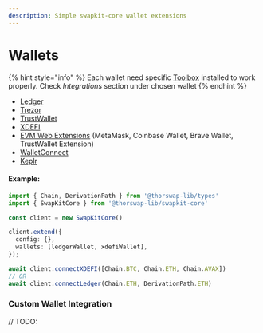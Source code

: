 ```yaml
---
description: Simple swapkit-core wallet extensions
---
```


# Wallets

{% hint style="info" %}
Each wallet need specific [Toolbox](../toolboxes/) installed to work properly. Check _Integrations_ section under chosen wallet
{% endhint %}

* [Ledger](ledger.md)
* [Trezor](broken-reference)
* [TrustWallet](broken-reference)
* [XDEFI](broken-reference)
* [EVM Web Extensions](broken-reference) (MetaMask, Coinbase Wallet, Brave Wallet, TrustWallet Extension)
* [WalletConnect](broken-reference)
* [Keplr](broken-reference)

#### Example:

```typescript
import { Chain, DerivationPath } from '@thorswap-lib/types'
import { SwapKitCore } from '@thorswap-lib/swapkit-core'

const client = new SwapKitCore()

client.extend({
  config: {},
  wallets: [ledgerWallet, xdefiWallet],
});

await client.connectXDEFI([Chain.BTC, Chain.ETH, Chain.AVAX])
// OR
await client.connectLedger(Chain.ETH, DerivationPath.ETH)
```

### Custom Wallet Integration

// TODO:
